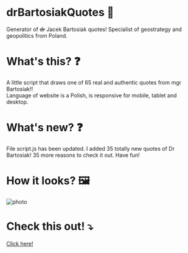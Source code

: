 # drBartosiakQuotes :file_folder:
Generator of ~~dr~~ Jacek Bartosiak quotes!  Specialist of geostrategy and geopolitics from Poland.

# What's this? :question:
A little script that draws one of 65 real and authentic quotes from mgr Bartosiak!!</br>
Language of website is a Polish, is responsive for mobile, tablet and desktop.

# What's new? :question:
File script.js has been updated. I added 35 totally new quotes of Dr Bartosiak! 35 more reasons to check it out. Have fun!

# How it looks? 🖼️
![photo](https://i.imgur.com/kAKjxNN.png)

# Check this out! :arrow_heading_down:
[Click here!](https://emarcins.github.io/drBartosiakQuotes)
